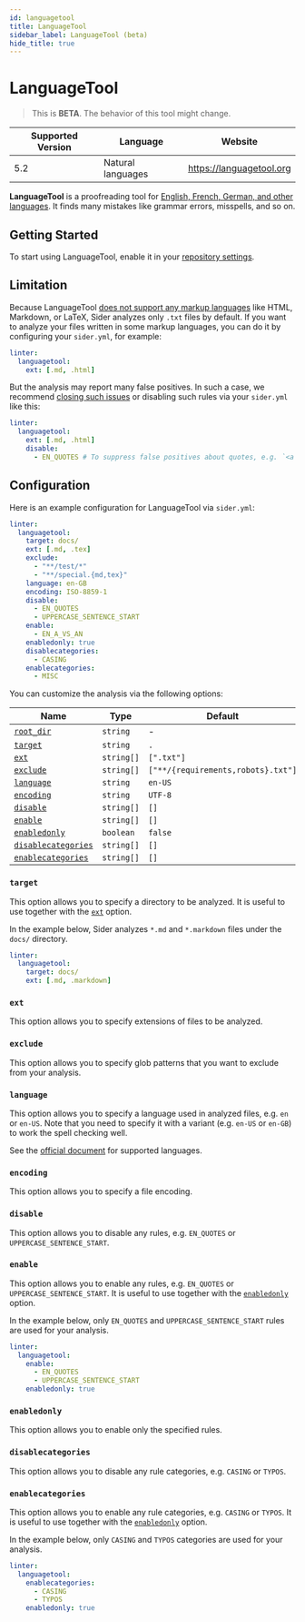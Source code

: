```yaml
---
id: languagetool
title: LanguageTool
sidebar_label: LanguageTool (beta)
hide_title: true
---
```


# LanguageTool

> This is **BETA**. The behavior of this tool might change.

| Supported Version | Language          | Website                  |
| ----------------- | ----------------- | ------------------------ |
| 5.2               | Natural languages | https://languagetool.org |

**LanguageTool** is a proofreading tool for [English, French, German, and other languages](https://languagetool.org/languages).
It finds many mistakes like grammar errors, misspells, and so on.

## Getting Started

To start using LanguageTool, enable it in your [repository settings](../../getting-started/repository-settings.md).

## Limitation

Because LanguageTool [does not support any markup languages](https://github.com/languagetool-org/languagetool/issues/445) like HTML, Markdown, or LaTeX, Sider analyzes only `.txt` files by default.
If you want to analyze your files written in some markup languages, you can do it by configuring your `sider.yml`, for example:

```yaml
linter:
  languagetool:
    ext: [.md, .html]
```

But the analysis may report many false positives.
In such a case, we recommend [closing such issues](../../getting-started/working-with-issues.md#closing-issues) or disabling such rules via your `sider.yml` like this:

```yaml
linter:
  languagetool:
    ext: [.md, .html]
    disable:
      - EN_QUOTES # To suppress false positives about quotes, e.g. `<a class="normal">`
```

## Configuration

Here is an example configuration for LanguageTool via `sider.yml`:

```yaml
linter:
  languagetool:
    target: docs/
    ext: [.md, .tex]
    exclude:
      - "**/test/*"
      - "**/special.{md,tex}"
    language: en-GB
    encoding: ISO-8859-1
    disable:
      - EN_QUOTES
      - UPPERCASE_SENTENCE_START
    enable:
      - EN_A_VS_AN
    enabledonly: true
    disablecategories:
      - CASING
    enablecategories:
      - MISC
```

You can customize the analysis via the following options:

| Name                                                                                  | Type       | Default                            |
| ------------------------------------------------------------------------------------- | ---------- | ---------------------------------- |
| [`root_dir`](../../getting-started/custom-configuration.md#linteranalyzer_idroot_dir) | `string`   | -                                  |
| [`target`](#target)                                                                   | `string`   | `.`                                |
| [`ext`](#ext)                                                                         | `string[]` | `[".txt"]`                         |
| [`exclude`](#exclude)                                                                 | `string[]` | `["**/{requirements,robots}.txt"]` |
| [`language`](#language)                                                               | `string`   | `en-US`                            |
| [`encoding`](#encoding)                                                               | `string`   | `UTF-8`                            |
| [`disable`](#disable)                                                                 | `string[]` | `[]`                               |
| [`enable`](#enable)                                                                   | `string[]` | `[]`                               |
| [`enabledonly`](#enabledonly)                                                         | `boolean`  | `false`                            |
| [`disablecategories`](#disablecategories)                                             | `string[]` | `[]`                               |
| [`enablecategories`](#enablecategories)                                               | `string[]` | `[]`                               |

### `target`

This option allows you to specify a directory to be analyzed.
It is useful to use together with the [`ext`](#ext) option.

In the example below, Sider analyzes `*.md` and `*.markdown` files under the `docs/` directory.

```yaml
linter:
  languagetool:
    target: docs/
    ext: [.md, .markdown]
```

### `ext`

This option allows you to specify extensions of files to be analyzed.

### `exclude`

This option allows you to specify glob patterns that you want to exclude from your analysis.

### `language`

This option allows you to specify a language used in analyzed files, e.g. `en` or `en-US`.
Note that you need to specify it with a variant (e.g. `en-US` or `en-GB`) to work the spell checking well.

See the [official document](https://languagetool.org/languages) for supported languages.

### `encoding`

This option allows you to specify a file encoding.

### `disable`

This option allows you to disable any rules, e.g. `EN_QUOTES` or `UPPERCASE_SENTENCE_START`.

### `enable`

This option allows you to enable any rules, e.g. `EN_QUOTES` or `UPPERCASE_SENTENCE_START`.
It is useful to use together with the [`enabledonly`](#enabledonly) option.

In the example below, only `EN_QUOTES` and `UPPERCASE_SENTENCE_START` rules are used for your analysis.

```yaml
linter:
  languagetool:
    enable:
      - EN_QUOTES
      - UPPERCASE_SENTENCE_START
    enabledonly: true
```

### `enabledonly`

This option allows you to enable only the specified rules.

### `disablecategories`

This option allows you to disable any rule categories, e.g. `CASING` or `TYPOS`.

### `enablecategories`

This option allows you to enable any rule categories, e.g. `CASING` or `TYPOS`.
It is useful to use together with the [`enabledonly`](#enabledonly) option.

In the example below, only `CASING` and `TYPOS` categories are used for your analysis.

```yaml
linter:
  languagetool:
    enablecategories:
      - CASING
      - TYPOS
    enabledonly: true
```
